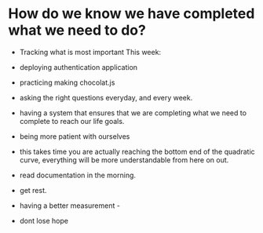 # How do we know we have completed what we need to do?

- Tracking what is most important
This week: 
- deploying authentication application
- practicing making chocolat.js
- asking the right questions everyday, and every week. 
- having a system that ensures that we are completing what we need to complete to reach our life goals. 

- being more patient with ourselves 
- this takes time
you are actually reaching the bottom end of the quadratic curve, everything will be more understandable from here on out. 
- read documentation in the morning. 
- get rest. 
- having a better measurement - 
- dont lose hope 